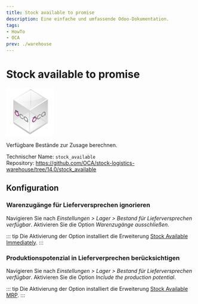 ```yaml
---
title: Stock available to promise
description: Eine einfache und umfassende Odoo-Dokumentation.
tags:
- HowTo
- OCA
prev: ./warehouse
---
```

# Stock available to promise
![icon_oca_app](assets/icon_oca_app.png)

Verfügbare Bestände zur Zusage berechnen.

Technischer Name: `stock_available`\
Repository: <https://github.com/OCA/stock-logistics-warehouse/tree/14.0/stock_available>

## Konfiguration

### Warenzugänge für Lieferversprechen ignorieren

Navigieren Sie nach *Einstellungen > Lager > Bestand für Lieferversprechen verfügbar*. Aktivieren Sie die Option *Warenzugänge ausschließen*.

::: tip
Die Aktivierung der Option installiert die Erweiterung [Stock Available Immediately](Stock%20Available%20Immediately.md).
:::

### Produktionspotenzial in Lieferverprechen berücksichtigen

Navigieren Sie nach *Einstellungen > Lager > Bestand für Lieferversprechen verfügbar*. Aktivieren Sie die Option *Include the production potential*.

::: tip
Die Aktivierung der Option installiert die Erweiterung [Stock Available MRP](Stock%20Available%20MRP.md).
:::

